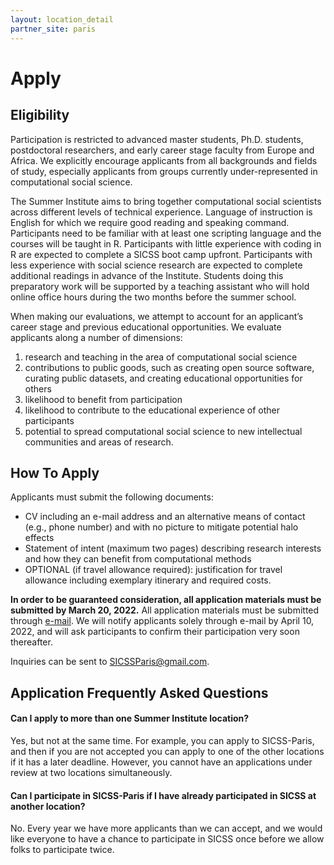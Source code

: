 ```yaml
---
layout: location_detail
partner_site: paris
---
```


# Apply

## Eligibility

Participation is restricted to advanced master students, Ph.D. students, postdoctoral researchers, and early career stage faculty from Europe and Africa. We explicitly encourage applicants from all backgrounds and fields of study, especially applicants from groups currently under-represented in computational social science.

The Summer Institute aims to bring together computational social scientists across different levels of technical experience. Language of instruction is English for which we require good reading and speaking command. Participants need to be familiar with at least one scripting language and the courses will be taught in R. Participants with little experience with coding in R are expected to complete a SICSS boot camp upfront. Participants with less experience with social science research are expected to complete additional readings in advance of the Institute. Students doing this preparatory work will be supported by a teaching assistant who will hold online office hours during the two months before the summer school.

When making our evaluations, we attempt to account for an applicant’s career stage and previous educational opportunities. We evaluate applicants along a number of dimensions: 

1. research and teaching in the area of computational social science
2. contributions to public goods, such as creating open source software, curating public datasets, and creating educational opportunities for others
3. likelihood to benefit from participation
4. likelihood to contribute to the educational experience of other participants
5. potential to spread computational social science to new intellectual communities and areas of research.

## How To Apply

Applicants must submit the following documents:

* CV including an e-mail address and an alternative means of contact (e.g., phone number) and with no picture to mitigate potential halo effects
* Statement of intent (maximum two pages) describing research interests and how they can benefit from computational methods
* OPTIONAL (if travel allowance required): justification for travel allowance including exemplary itinerary and required costs.

**In order to be guaranteed consideration, all application materials must be submitted by March 20, 2022.** All application materials must be submitted through [e-mail](mailto:SICSSParis@gmail.com). We will notify applicants solely through e-mail by April 10, 2022, and will ask participants to confirm their participation very soon thereafter.

Inquiries can be sent to SICSSParis@gmail.com.

## Application Frequently Asked Questions

#### Can I apply to more than one Summer Institute location?

Yes, but not at the same time. For example, you can apply to SICSS-Paris, and then if you are not accepted you can apply to one of the other locations if it has a later deadline. However, you cannot have an applications under review at two locations simultaneously.

#### Can I participate in SICSS-Paris if I have already participated in SICSS at another location?

No. Every year we have more applicants than we can accept, and we would like everyone to have a chance to participate in SICSS once before we allow folks to participate twice.
